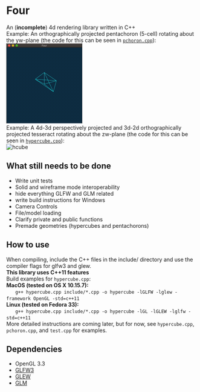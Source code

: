 # Four
An (**incomplete**) 4d rendering library written in C++  
Example: An orthographically projected pentachoron (5-cell) rotating about the yw-plane (the code for this can be seen in [`pchoron.cpp`](https://github.com/ndm767/Four/blob/main/pchoron.cpp)):  
<img src="https://raw.githubusercontent.com/ndm767/Four/main/pchoronYW.gif" alt="pchoron" width="201" height="211">  
Example: A 4d-3d perspectively projected and 3d-2d orthographically projected tesseract rotating about the zw-plane (the code for this can be seen in [`hypercube.cpp`](https://github.com/ndm767/Four/blob/main/hypercube.cpp)):  
<img src="https://raw.githubusercontent.com/ndm767/Four/main/hypercube.gif" alt="hcube" width="200" height="200">  
## What still needs to be done  
- Write unit tests  
- Solid and wireframe mode interoperability
- hide everything GLFW and GLM related
- write build instructions for Windows
- Camera Controls
- File/model loading
- Clarify private and public functions  
- Premade geometries (hypercubes and pentachorons)
## How to use
When compiling, include the C++ files in the include/ directory and use the compiler flags for glfw3 and glew.  
**This library uses C++11 features**  
Build examples for `hypercube.cpp`:  
**MacOS (tested on OS X 10.15.7):**  
&nbsp;&nbsp;&nbsp;&nbsp;&nbsp;&nbsp;`g++ hypercube.cpp include/*.cpp -o hypercube -lGLFW -lglew -framework OpenGL -std=c++11`  
**Linux (tested on Fedora 33):**  
&nbsp;&nbsp;&nbsp;&nbsp;&nbsp;&nbsp;`g++ hypercube.cpp include/*.cpp -o hypercube -lGL -lGLEW -lglfw -std=c++11`  
More detailed instructions are coming later, but for now, see `hypercube.cpp`, `pchoron.cpp`, and `test.cpp` for examples.
## Dependencies
- OpenGL 3.3
- [GLFW3](https://www.glfw.org/)
- [GLEW](http://glew.sourceforge.net/)
- [GLM](https://github.com/g-truc/glm)